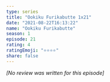 ```yaml
---
type: series
title: "Ookiku Furikabutte 1x21"
date: "2021-08-22T16:13:22"
name: "Ookiku Furikabutte"
season: 1
episode: 21
rating: 4
ratingEmoji: "⭐️⭐️⭐️⭐️"
share: false
---
```


*[No review was written for this episode]*
